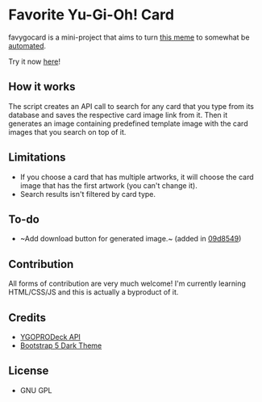 # Favorite Yu-Gi-Oh! Card

favygocard is a mini-project that aims to turn [this meme](https://github.com/narendnp/favygocard/blob/master/assets/original.jpg) to somewhat be [automated](https://github.com/narendnp/favygocard/blob/master/assets/example.png). 

Try it now [here](https://narendnp.github.io/favygocard)!

## How it works
The script creates an API call to search for any card that you type from its database and saves the respective card image link from it. Then it generates an image containing predefined template image with the card images that you search on top of it.

## Limitations
- If you choose a card that has multiple artworks, it will choose the card image that has the first artwork (you can't change it).
- Search results isn't filtered by card type.

## To-do
- ~Add download button for generated image.~ (added in [09d8549](https://github.com/narendnp/favygocard/commit/30f20c1827ffaea8bec8a24c63b2f87d0e3dcb06))

## Contribution
All forms of contribution are very much welcome! I'm currently learning HTML/CSS/JS and this is actually a byproduct of it.

## Credits
- [YGOPRODeck API](https://ygoprodeck.com/api-guide/)
- [Bootstrap 5 Dark Theme](https://github.com/vinorodrigues/bootstrap-dark-5)

## License
- GNU GPL


